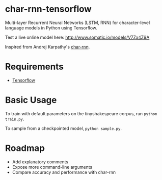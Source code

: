 # char-rnn-tensorflow
Multi-layer Recurrent Neural Networks (LSTM, RNN) for character-level language models in Python using Tensorflow.

Test a live online model here: http://www.somatic.io/models/V7Zx4Z9A

Inspired from Andrej Karpathy's [char-rnn](https://github.com/karpathy/char-rnn).

# Requirements
- [Tensorflow](http://www.tensorflow.org)

# Basic Usage
To train with default parameters on the tinyshakespeare corpus, run `python train.py`.

To sample from a checkpointed model, `python sample.py`.
# Roadmap
- Add explanatory comments
- Expose more command-line arguments
- Compare accuracy and performance with char-rnn
